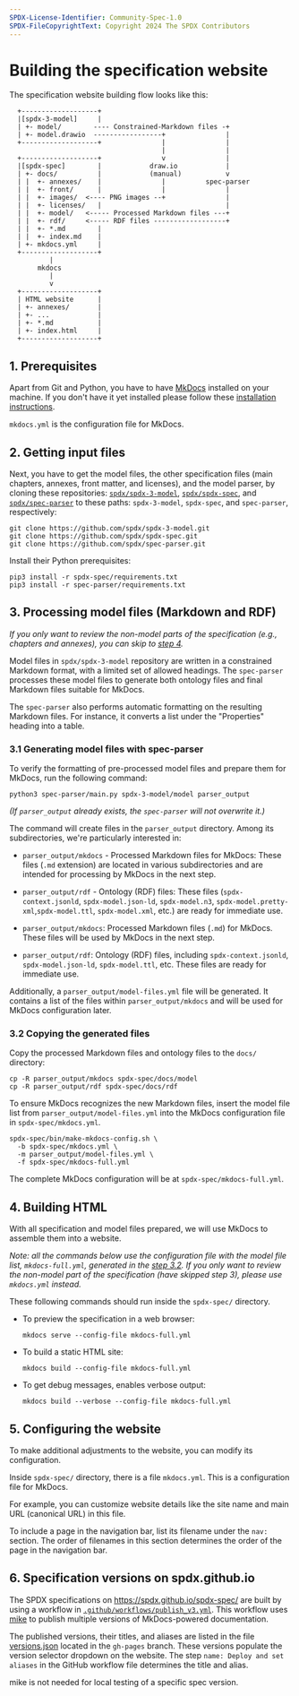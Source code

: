 ```yaml
---
SPDX-License-Identifier: Community-Spec-1.0
SPDX-FileCopyrightText: Copyright 2024 The SPDX Contributors
---
```


# Building the specification website

The specification website building flow looks like this:

```text
  +-------------------+
  |[spdx-3-model]     |
  | +- model/        ---- Constrained-Markdown files -+
  | +- model.drawio  -----------------+               |
  +-------------------+               |               |
                                      |               |
  +-------------------+               v               |
  |[spdx-spec]        |            draw.io            |
  | +- docs/          |            (manual)           v
  | |  +- annexes/    |               |          spec-parser
  | |  +- front/      |               |               |
  | |  +- images/  <---- PNG images --+               |
  | |  +- licenses/   |                               |
  | |  +- model/   <----- Processed Markdown files ---+
  | |  +- rdf/     <----- RDF files ------------------+
  | |  +- *.md        |
  | |  +- index.md    |
  | +- mkdocs.yml     |
  +-------------------+
          |
       mkdocs
          |
          v
  +-------------------+
  | HTML website      |
  | +- annexes/       |
  | +- ...            |
  | +- *.md           |
  | +- index.html     |
  +-------------------+
```

## 1. Prerequisites

Apart from Git and Python, you have to have [MkDocs](http://mkdocs.org)
installed on your machine. If you don't have it yet installed please follow
these [installation instructions](http://www.mkdocs.org/#installation).

`mkdocs.yml` is the configuration file for MkDocs.

<!--
[WeasyPrint](https://doc.courtbouillon.org/weasyprint/stable/first_steps.html#installation)
is also required for generating PDF files. To enable PDF generation, set the
`ENABLE_PDF_EXPORT` environment variable to `1`.
-->

## 2. Getting input files

Next, you have to get the model files, the other specification files
(main chapters, annexes, front matter, and licenses),
and the model parser, by cloning these repositories:
[`spdx/spdx-3-model`](https://github.com/spdx/spdx-3-model),
[`spdx/spdx-spec`](https://github.com/spdx/spdx-spec), and
[`spdx/spec-parser`](https://github.com/spdx/spec-parser)
to these paths: `spdx-3-model`, `spdx-spec`, and `spec-parser`, respectively:

```shell
git clone https://github.com/spdx/spdx-3-model.git
git clone https://github.com/spdx/spdx-spec.git
git clone https://github.com/spdx/spec-parser.git
```

Install their Python prerequisites:

```shell
pip3 install -r spdx-spec/requirements.txt
pip3 install -r spec-parser/requirements.txt
```

## 3. Processing model files (Markdown and RDF)

*If you only want to review the non-model parts of the specification*
*(e.g., chapters and annexes), you can skip to [step 4](#4-building-html).*

Model files in `spdx/spdx-3-model` repository are written in a constrained
Markdown format, with a limited set of allowed headings.
The `spec-parser` processes these model files to generate both ontology files
and final Markdown files suitable for MkDocs.

The `spec-parser` also performs automatic formatting on the resulting Markdown
files. For instance, it converts a list under the "Properties" heading into a
table.

### 3.1 Generating model files with spec-parser

To verify the formatting of pre-processed model files and
prepare them for MkDocs, run the following command:

```shell
python3 spec-parser/main.py spdx-3-model/model parser_output
```

*(If `parser_output` already exists, the `spec-parser` will not overwrite it.)*

The command will create files in the `parser_output` directory.
Among its subdirectories, we're particularly interested in:

- `parser_output/mkdocs` - Processed Markdown files for MkDocs:
  These files (`.md` extension) are located in various
  subdirectories and are intended for processing by MkDocs in the next step.
- `parser_output/rdf` - Ontology (RDF) files:
  These files (`spdx-context.jsonld`, `spdx-model.json-ld`, `spdx-model.n3`,
  `spdx-model.pretty-xml`,`spdx-model.ttl`, `spdx-model.xml`, etc.)
  are ready for immediate use.

- `parser_output/mkdocs`: Processed Markdown files (`.md`) for MkDocs.
  These files will be used by MkDocs in the next step.
- `parser_output/rdf`: Ontology (RDF) files, including
  `spdx-context.jsonld`, `spdx-model.json-ld`, `spdx-model.ttl`, etc.
  These files are ready for immediate use.

Additionally, a `parser_output/model-files.yml` file will be generated.
It contains a list of the files within `parser_output/mkdocs`
and will be used for MkDocs configuration later.

### 3.2 Copying the generated files

Copy the processed Markdown files and ontology files to the `docs/` directory:

```shell
cp -R parser_output/mkdocs spdx-spec/docs/model 
cp -R parser_output/rdf spdx-spec/docs/rdf
```

To ensure MkDocs recognizes the new Markdown files,
insert the model file list from `parser_output/model-files.yml`
into the MkDocs configuration file in `spdx-spec/mkdocs.yml`.

```shell
spdx-spec/bin/make-mkdocs-config.sh \
  -b spdx-spec/mkdocs.yml \
  -m parser_output/model-files.yml \
  -f spdx-spec/mkdocs-full.yml
```

The complete MkDocs configuration will be at `spdx-spec/mkdocs-full.yml`.

## 4. Building HTML

With all specification and model files prepared,
we will use MkDocs to assemble them into a website.

*Note: all the commands below use the configuration file*
*with the model file list, `mkdocs-full.yml`,*
*generated in the [step 3.2](#32-copying-the-generated-files).*
*If you only want to review the non-model part of the specification*
*(have skipped step 3), please use `mkdocs.yml` instead.*

These following commands should run inside the `spdx-spec/` directory.

- To preview the specification in a web browser:

  ```shell
  mkdocs serve --config-file mkdocs-full.yml
  ```

- To build a static HTML site:

  ```shell
  mkdocs build --config-file mkdocs-full.yml
  ```

- To get debug messages, enables verbose output:

  ```shell
  mkdocs build --verbose --config-file mkdocs-full.yml
  ```

## 5. Configuring the website

To make additional adjustments to the website,
you can modify its configuration.

Inside `spdx-spec/` directory, there is a file `mkdocs.yml`.
This is a configuration file for MkDocs.

For example, you can customize website details like the site name
and main URL (canonical URL) in this file.

To include a page in the navigation bar, list its filename under the `nav:`
section. The order of filenames in this section determines the order of the
page in the navigation bar.

## 6. Specification versions on spdx.github.io

The SPDX specifications on <https://spdx.github.io/spdx-spec/> are built
by using a workflow in
[`.github/workflows/publish_v3.yml`](.github/workflows/publish_v3.yml).
This workflow uses [mike](https://github.com/jimporter/mike) to publish
multiple versions of MkDocs-powered documentation.

The published versions, their titles, and aliases are listed in the file
[versions.json](https://github.com/spdx/spdx-spec/blob/gh-pages/versions.json)
located in the `gh-pages` branch.
These versions populate the version selector dropdown on the website.
The step `name: Deploy and set aliases` in the GitHub workflow file
determines the title and alias.

mike is not needed for local testing of a specific spec version.
